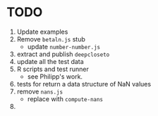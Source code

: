 TODO
====

1. Update examples
2. Remove `betaln.js` stub
	-	update `number-number.js`
3. extract and publish `deepcloseto`
4. update all the test data
5. R scripts and test runner
	-	see Philipp's work.
6. tests for return a data structure of NaN values
7. remove `nans.js`
	-	replace with `compute-nans`
8. 

